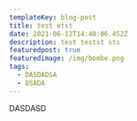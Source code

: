 ```yaml
---
templateKey: blog-post
title: test etst
date: 2021-06-12T14:40:06.452Z
description: test testst sts
featuredpost: true
featuredimage: /img/bombe.png
tags:
  - DASDADSA
  - DSADA
---
```

DASDASD